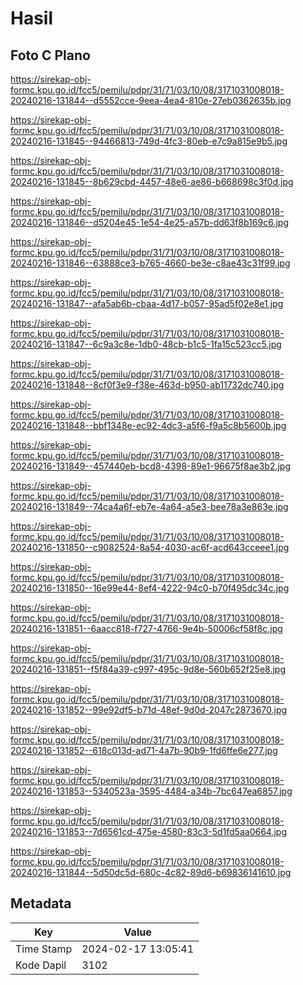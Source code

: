 # Hasil

## Foto C Plano

https://sirekap-obj-formc.kpu.go.id/fcc5/pemilu/pdpr/31/71/03/10/08/3171031008018-20240216-131844--d5552cce-9eea-4ea4-810e-27eb0362635b.jpg

https://sirekap-obj-formc.kpu.go.id/fcc5/pemilu/pdpr/31/71/03/10/08/3171031008018-20240216-131845--94466813-749d-4fc3-80eb-e7c9a815e9b5.jpg

https://sirekap-obj-formc.kpu.go.id/fcc5/pemilu/pdpr/31/71/03/10/08/3171031008018-20240216-131845--8b629cbd-4457-48e6-ae86-b668698c3f0d.jpg

https://sirekap-obj-formc.kpu.go.id/fcc5/pemilu/pdpr/31/71/03/10/08/3171031008018-20240216-131846--d5204e45-1e54-4e25-a57b-dd63f8b169c6.jpg

https://sirekap-obj-formc.kpu.go.id/fcc5/pemilu/pdpr/31/71/03/10/08/3171031008018-20240216-131846--63888ce3-b765-4660-be3e-c8ae43c31f99.jpg

https://sirekap-obj-formc.kpu.go.id/fcc5/pemilu/pdpr/31/71/03/10/08/3171031008018-20240216-131847--afa5ab6b-cbaa-4d17-b057-95ad5f02e8e1.jpg

https://sirekap-obj-formc.kpu.go.id/fcc5/pemilu/pdpr/31/71/03/10/08/3171031008018-20240216-131847--6c9a3c8e-1db0-48cb-b1c5-1fa15c523cc5.jpg

https://sirekap-obj-formc.kpu.go.id/fcc5/pemilu/pdpr/31/71/03/10/08/3171031008018-20240216-131848--8cf0f3e9-f38e-463d-b950-ab11732dc740.jpg

https://sirekap-obj-formc.kpu.go.id/fcc5/pemilu/pdpr/31/71/03/10/08/3171031008018-20240216-131848--bbf1348e-ec92-4dc3-a5f6-f9a5c8b5600b.jpg

https://sirekap-obj-formc.kpu.go.id/fcc5/pemilu/pdpr/31/71/03/10/08/3171031008018-20240216-131849--457440eb-bcd8-4398-89e1-96675f8ae3b2.jpg

https://sirekap-obj-formc.kpu.go.id/fcc5/pemilu/pdpr/31/71/03/10/08/3171031008018-20240216-131849--74ca4a6f-eb7e-4a64-a5e3-bee78a3e863e.jpg

https://sirekap-obj-formc.kpu.go.id/fcc5/pemilu/pdpr/31/71/03/10/08/3171031008018-20240216-131850--c9082524-8a54-4030-ac6f-acd643cceee1.jpg

https://sirekap-obj-formc.kpu.go.id/fcc5/pemilu/pdpr/31/71/03/10/08/3171031008018-20240216-131850--16e99e44-8ef4-4222-94c0-b70f495dc34c.jpg

https://sirekap-obj-formc.kpu.go.id/fcc5/pemilu/pdpr/31/71/03/10/08/3171031008018-20240216-131851--6aacc818-f727-4766-9e4b-50006cf58f8c.jpg

https://sirekap-obj-formc.kpu.go.id/fcc5/pemilu/pdpr/31/71/03/10/08/3171031008018-20240216-131851--f5f84a39-c997-495c-9d8e-560b652f25e8.jpg

https://sirekap-obj-formc.kpu.go.id/fcc5/pemilu/pdpr/31/71/03/10/08/3171031008018-20240216-131852--99e92df5-b71d-48ef-9d0d-2047c2873670.jpg

https://sirekap-obj-formc.kpu.go.id/fcc5/pemilu/pdpr/31/71/03/10/08/3171031008018-20240216-131852--618c013d-ad71-4a7b-90b9-1fd6ffe6e277.jpg

https://sirekap-obj-formc.kpu.go.id/fcc5/pemilu/pdpr/31/71/03/10/08/3171031008018-20240216-131853--5340523a-3595-4484-a34b-7bc647ea6857.jpg

https://sirekap-obj-formc.kpu.go.id/fcc5/pemilu/pdpr/31/71/03/10/08/3171031008018-20240216-131853--7d6561cd-475e-4580-83c3-5d1fd5aa0664.jpg

https://sirekap-obj-formc.kpu.go.id/fcc5/pemilu/pdpr/31/71/03/10/08/3171031008018-20240216-131844--5d50dc5d-680c-4c82-89d6-b69836141610.jpg


## Metadata

| Key        | Value               |
| ---------- | ------------------- |
| Time Stamp | 2024-02-17 13:05:41 |
| Kode Dapil | 3102                |



